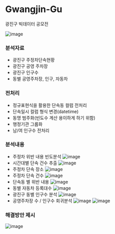 # Gwangjin-Gu
광진구 빅데이터 공모전

![image](https://github.com/GaGyeong-Kim/Gwangjin-Gu/assets/108977032/92b11148-1b18-4275-9d13-10f294f69612)


### 분석자료
- 광진구 주정차단속현황
- 광진구 공영 주차장
- 광진구 인구수
- 동별 공영주차장, 인구, 자동차

### 전처리
- 정규표현식을 활용한 단속동 컬럼 전처리
- 단속일시 컬럼 형식 변경(datetime)
- 동명 범주화(빈도수 계산 용이하게 하기 위함)
- 행정기관 그룹화
- 남/여 인구수 전처리

### 분석내용
- 주정차 위반 내용 빈도분석
![image](https://github.com/GaGyeong-Kim/Gwangjin-Gu/assets/108977032/bfd0f4ff-5528-4fd4-a69a-d2d8e8ba5c76)
- 시간대별 단속 건수 추출
![image](https://github.com/GaGyeong-Kim/Gwangjin-Gu/assets/108977032/be869420-5918-46e3-b2b9-230414aef644)
- 주정차 단속 장소
![image](https://github.com/GaGyeong-Kim/Gwangjin-Gu/assets/108977032/893b6adb-51c1-4854-9db8-f760ee9f5322)
- 주정차 단속 건수
![image](https://github.com/GaGyeong-Kim/Gwangjin-Gu/assets/108977032/943a47ad-ea19-4f52-9ccf-eb5f3bdd317a)
- 단속동 별 위반 내용
![image](https://github.com/GaGyeong-Kim/Gwangjin-Gu/assets/108977032/59853088-23aa-4408-a453-9df971ae0088)
- 동별 자동차 등록대수
![image](https://github.com/GaGyeong-Kim/Gwangjin-Gu/assets/108977032/19518e0a-0a05-40fa-b4ef-2f03fbe6081a)
- 광진구 동별 인구수 분석
![image](https://github.com/GaGyeong-Kim/Gwangjin-Gu/assets/108977032/f6196052-3372-4900-8b8a-190ad86183c5)
- 공영주차장 수 / 인구수 회귀분석
![image](https://github.com/GaGyeong-Kim/Gwangjin-Gu/assets/108977032/2126ef99-215f-4cd9-8f20-67d2dd4c51f0)
![image](https://github.com/GaGyeong-Kim/Gwangjin-Gu/assets/108977032/5fb2bfeb-b2a7-41df-9edb-4e2a575b828b)

### 해결방안 제시
![image](https://github.com/GaGyeong-Kim/Gwangjin-Gu/assets/108977032/96925518-3040-4ef4-bcc3-39ea0f50f380)



